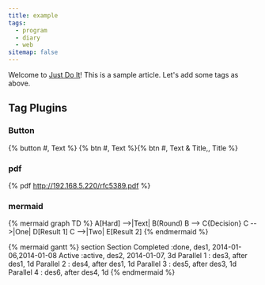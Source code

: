 ```yaml
---
title: example
tags:
  - program
  - diary
  - web
sitemap: false
---
```


Welcome to [Just Do It](https://imssyang.com)! This is a sample article. Let's add some tags as above.
<!-- more -->

## Tag Plugins

### Button

{% button #, Text %}
{% btn #, Text %}{% btn #, Text & Title,, Title %}


### pdf

{% pdf http://192.168.5.220/rfc5389.pdf %}

### mermaid

{% mermaid graph TD %}
A[Hard] -->|Text| B(Round)
B --> C{Decision}
C -->|One| D[Result 1]
C -->|Two| E[Result 2]
{% endmermaid %}

{% mermaid gantt %}
section Section
Completed :done,    des1, 2014-01-06,2014-01-08
Active        :active,  des2, 2014-01-07, 3d
Parallel 1   :         des3, after des1, 1d
Parallel 2   :         des4, after des1, 1d
Parallel 3   :         des5, after des3, 1d
Parallel 4   :         des6, after des4, 1d
{% endmermaid %}

